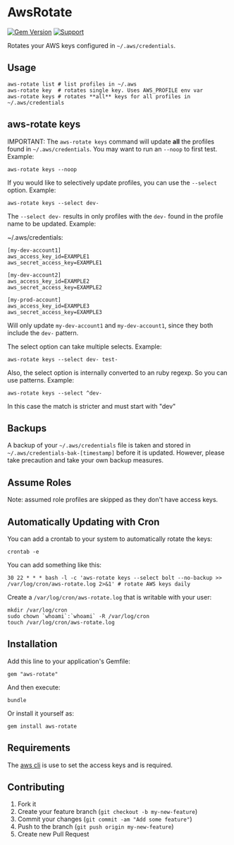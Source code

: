 # AwsRotate

[![Gem Version](https://badge.fury.io/rb/aws-rotate.png)](http://badge.fury.io/rb/aws-rotate)
[![Support](https://img.shields.io/badge/get-support-blue.svg)](https://boltops.com?utm_source=badge&utm_medium=badge&utm_campaign=aws-rotate)

Rotates your AWS keys configured in `~/.aws/credentials`.

## Usage

    aws-rotate list # list profiles in ~/.aws
    aws-rotate key  # rotates single key. Uses AWS_PROFILE env var
    aws-rotate keys # rotates **all** keys for all profiles in ~/.aws/credentials

## aws-rotate keys

IMPORTANT: The `aws-rotate keys` command will update **all** the profiles found in `~/.aws/credentials`.  You may want to run an `--noop` to first test. Example:

    aws-rotate keys --noop

If you would like to selectively update profiles, you can use the `--select` option. Example:

    aws-rotate keys --select dev-

The `--select dev-` results in only profiles with the `dev-` found in the profile name to be updated.  Example:

~/.aws/credentials:

    [my-dev-account1]
    aws_access_key_id=EXAMPLE1
    aws_secret_access_key=EXAMPLE1

    [my-dev-account2]
    aws_access_key_id=EXAMPLE2
    aws_secret_access_key=EXAMPLE2

    [my-prod-account]
    aws_access_key_id=EXAMPLE3
    aws_secret_access_key=EXAMPLE3

Will only update `my-dev-account1` and `my-dev-account1`, since they both include the `dev-` pattern.

The select option can take multiple selects. Example:

    aws-rotate keys --select dev- test-

Also, the select option is internally converted to an ruby regexp. So you can use patterns. Example:

    aws-rotate keys --select ^dev-

In this case the match is stricter and must start with "dev"

## Backups

A backup of your `~/.aws/credentials` file is taken and stored in `~/.aws/credentials-bak-[timestamp]` before it is updated. However, please take precaution and take your own backup measures.

## Assume Roles

Note: assumed role profiles are skipped as they don't have access keys.

## Automatically Updating with Cron

You can add a crontab to your system to automatically rotate the keys:

    crontab -e

You can add something like this:

    30 22 * * * bash -l -c 'aws-rotate keys --select bolt --no-backup >> /var/log/cron/aws-rotate.log 2>&1' # rotate AWS keys daily

Create a `/var/log/cron/aws-rotate.log` that is writable with your user:

    mkdir /var/log/cron
    sudo chown `whoami`:`whoami` -R /var/log/cron
    touch /var/log/cron/aws-rotate.log

## Installation

Add this line to your application's Gemfile:

    gem "aws-rotate"

And then execute:

    bundle

Or install it yourself as:

    gem install aws-rotate

## Requirements

The [aws cli](https://aws.amazon.com/cli/) is use to set the access keys and is required.

## Contributing

1. Fork it
2. Create your feature branch (`git checkout -b my-new-feature`)
3. Commit your changes (`git commit -am "Add some feature"`)
4. Push to the branch (`git push origin my-new-feature`)
5. Create new Pull Request
